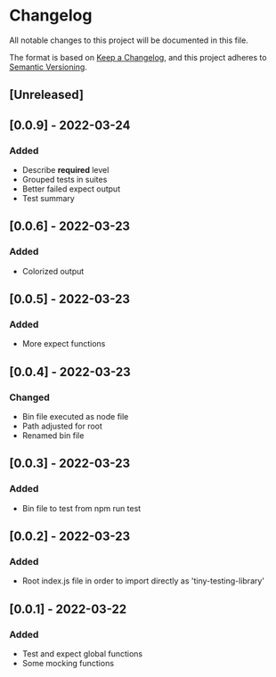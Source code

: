 # Changelog

All notable changes to this project will be documented in this file.

The format is based on [Keep a Changelog](https://keepachangelog.com/en/1.0.0/),
and this project adheres to [Semantic Versioning](https://semver.org/spec/v2.0.0.html).

## [Unreleased]

## [0.0.9] - 2022-03-24

### Added

- Describe **required** level
- Grouped tests in suites
- Better failed expect output
- Test summary

## [0.0.6] - 2022-03-23

### Added

- Colorized output

## [0.0.5] - 2022-03-23

### Added

- More expect functions

## [0.0.4] - 2022-03-23

### Changed

- Bin file executed as node file
- Path adjusted for root
- Renamed bin file

## [0.0.3] - 2022-03-23

### Added

- Bin file to test from npm run test

## [0.0.2] - 2022-03-23

### Added

- Root index.js file in order to import directly as 'tiny-testing-library'

## [0.0.1] - 2022-03-22

### Added

- Test and expect global functions
- Some mocking functions
